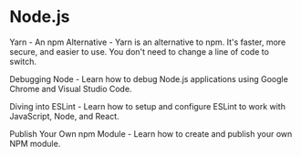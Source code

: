 # Node.js

Yarn - An npm Alternative - Yarn is an alternative to npm. It's faster, more secure, and easier to use. You don't need to change a line of code to switch.

Debugging Node - Learn how to debug Node.js applications using Google Chrome and Visual Studio Code.

Diving into ESLint - Learn how to setup and configure ESLint to work with JavaScript, Node, and React.

Publish Your Own npm Module - Learn how to create and publish your own NPM module.
